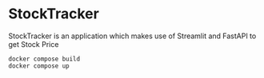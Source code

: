 # StockTracker

StockTracker is an application which makes use of Streamlit and FastAPI to get Stock Price

```
docker compose build
docker compose up
```
